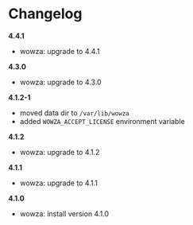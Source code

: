 # Changelog

**4.4.1**
- wowza: upgrade to 4.4.1

**4.3.0**
- wowza: upgrade to 4.3.0

**4.1.2-1**
- moved data dir to `/var/lib/wowza`
- added `WOWZA_ACCEPT_LICENSE` environment variable

**4.1.2**
- wowza: upgrade to 4.1.2

**4.1.1**
- wowza: upgrade to 4.1.1

**4.1.0**
- wowza: install version 4.1.0
